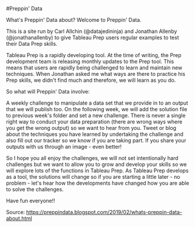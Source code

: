 #Preppin' Data

What's Preppin' Data about? 
Welcome to Preppin' Data.

This is a site run by Carl Allchin (@datajedininja) and Jonathan Allenby (@jonathanallenby) to give Tableau Prep users regular examples to test their Data Prep skills.

Tableau Prep is a rapidly developing tool. At the time of writing, the Prep development team is releasing monthly updates to the Prep tool. This means that users are rapidly being challenged to learn and maintain new techniques. When Jonathan asked me what ways are there to practice his Prep skills, we didn't find much and therefore, we will learn as you do.

So what will Preppin' Data involve:

A weekly challenge to manipulate a data set that we provide in to an output that we will publish too. 
On the following week, we will add the solution file to previous week's folder and set a new challenge.
There is never a single right way to conduct your data preparation (there are wrong ways where you get the wrong output) so we want to hear from you. Tweet or blog about the techniques you have learned by undertaking the challenge and also fill out our tracker so we know if you are taking part. If you share your outputs with us through an image - even better!

So I hope you all enjoy the challenges, we will not set intentionally hard challenges but we want to allow you to grow and develop your skills so we will explore lots of the functions in Tableau Prep. As Tableau Prep develops as a tool, the solutions will change so if you are starting a little later - no problem - let's hear how the developments have changed how you are able to solve the challenges. 

Have fun everyone!!

Source: https://preppindata.blogspot.com/2019/02/whats-preppin-data-about.html
